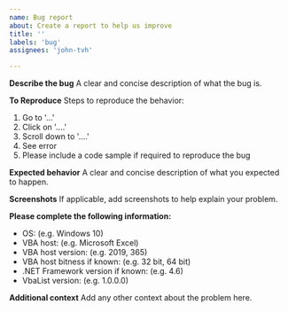 ```yaml
---
name: Bug report
about: Create a report to help us improve
title: ''
labels: 'bug'
assignees: 'john-tvh'

---
```


**Describe the bug**
A clear and concise description of what the bug is.

**To Reproduce**
Steps to reproduce the behavior:
1. Go to '...'
2. Click on '....'
3. Scroll down to '....'
4. See error
5. Please include a code sample if required to reproduce the bug

**Expected behavior**
A clear and concise description of what you expected to happen.

**Screenshots**
If applicable, add screenshots to help explain your problem.

**Please complete the following information:**
 - OS: (e.g. Windows 10)
 - VBA host: (e.g. Microsoft Excel)
 - VBA host version: (e.g. 2019, 365)
 - VBA host bitness if known: (e.g. 32 bit, 64 bit)
 - .NET Framework version if known: (e.g. 4.6)
 - VbaList version: (e.g. 1.0.0.0)

**Additional context**
Add any other context about the problem here.
